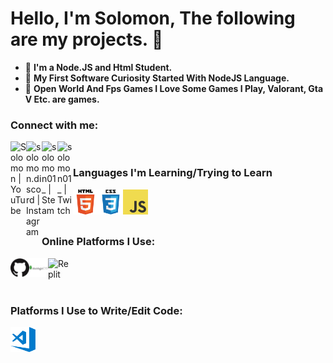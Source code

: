 # Hello, I'm Solomon, The following are my projects. 🔮


- 📕 **I'm a Node.JS and Html Student.**
- 📗 **My First Software Curiosity Started With NodeJS Language.**
- 📘 **Open World And Fps Games I Love Some Games I Play, Valorant, Gta V Etc. are games.**

### Connect with me:

[<img align="left" alt="Solomon | YouTube" width="25px" src="https://seeklogo.com/images/Y/youtube-2017-icon-logo-D1FE045118-seeklogo.com.png" />][youtube]
[<img align="left" alt="solomon.discord | Instagram" width="25px" src="https://seeklogo.com/images/I/instagram-new-2016-logo-D9D42A0AD4-seeklogo.com.png" />][instagram]
[<img align="left" alt="solomon01_ | Steam" width="25px" src="https://seeklogo.com/images/S/steam-logo-73274B19E3-seeklogo.com.png" />][steam]
[<img align="left" alt="solomon01_ | Twitch" width="25px" src="https://seeklogo.com/images/T/twitch-logo-4931D91F85-seeklogo.com.png" />][twitch]



<br />

### Languages I'm Learning/Trying to Learn

[<img align="left" alt="HTML5" width="40px" src="https://raw.githubusercontent.com/github/explore/80688e429a7d4ef2fca1e82350fe8e3517d3494d/topics/html/html.png" />][webdevplaylist]
[<img align="left" alt="CSS3" width="40px" src="https://raw.githubusercontent.com/github/explore/80688e429a7d4ef2fca1e82350fe8e3517d3494d/topics/css/css.png" />][cssplaylist]
[<img align="left" alt="JavaScript" width="40px" src="https://raw.githubusercontent.com/github/explore/80688e429a7d4ef2fca1e82350fe8e3517d3494d/topics/javascript/javascript.png" />][jsplaylist]



<br />
<br />
<br />

### Online Platforms I Use:

[<img align="left" alt="GitHub" width="30px" src="https://raw.githubusercontent.com/github/explore/78df643247d429f6cc873026c0622819ad797942/topics/github/github.png" />][webdevplaylist]
[<img align="left" alt="MongoDB" width="30px" src="https://raw.githubusercontent.com/github/explore/80688e429a7d4ef2fca1e82350fe8e3517d3494d/topics/mongodb/mongodb.png" />][webdevplaylist]
[<img align="left" alt="Replit" width="40px" src="https://upload.wikimedia.org/wikipedia/commons/thumb/b/b2/Repl.it_logo.svg/1200px-Repl.it_logo.svg.png" />][webdevplaylist]


<br />
<br />
<br />

### Platforms I Use to Write/Edit Code:
[<img align="left" alt="Visual Studio Code" width="40px" src="https://raw.githubusercontent.com/github/explore/80688e429a7d4ef2fca1e82350fe8e3517d3494d/topics/visual-studio-code/visual-studio-code.png" />][webdevplaylist]












[youtube]: https://www.youtube.com/c/Solomonss/
[instagram]: https://www.instagram.com/solomon.discord/
[steam]: https://steamcommunity.com/profiles/76561199004937281
[twitch]: https://www.twitch.tv/solomon01_
[website]: https://github.com/Solomonxyz/Solomon/blob/main/README.md
[course]: https://github.com/Solomonxyz/Solomon/blob/main/README.md
[linkedin]: https://github.com/Solomonxyz/Solomon/blob/main/README.md
[webdevplaylist]: https://github.com/Solomonxyz/Solomon/blob/main/README.md
[jsplaylist]: https://github.com/Solomonxyz/Solomon/blob/main/README.md
[cssplaylist]: https://github.com/Solomonxyz/Solomon/blob/main/README.md
[reactplaylist]: https://github.com/Solomonxyz/Solomon/blob/main/README.md
